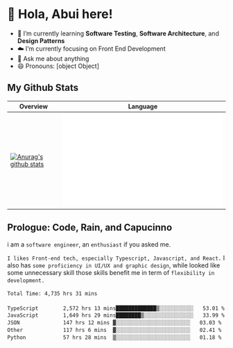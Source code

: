 # 👋 Hola, Abui here!

- 🌱 I’m currently learning **Software Testing**, **Software Architecture**, and **Design Patterns**
- ☁️ I’m currently focusing on Front End Development
- 💬 Ask me about anything
- 😄 Pronouns: [object Object]

## My Github Stats

| Overview | Language |
| --- | --- |
|[![Anurag's github stats](https://github-readme-stats.vercel.app/api?username=abui-am&count_private=true)](https://github.com/anuraghazra/github-readme-stats)|![Language](https://raw.githubusercontent.com/abui-am/stats/c6455f656dfce7acd3951e5ec5b25d72af0b2ee3/generated/languages.svg)|

## Prologue: Code, Rain, and Capucinno
i am a `software engineer`, an `enthusiast` if you asked me. 

`I likes Front-end tech, especially Typescript, Javascript, and React.` I also has `some proficiency in UI/UX and graphic design`, while looked like some unnecessary skill those skills benefit me in term of `flexibility in development.`


<!--START_SECTION:waka-->

```txt
Total Time: 4,735 hrs 31 mins

TypeScript        2,572 hrs 13 mins█████████████▒░░░░░░░░░░░   53.01 %
JavaScript        1,649 hrs 29 mins████████▒░░░░░░░░░░░░░░░░   33.99 %
JSON              147 hrs 12 mins ▓░░░░░░░░░░░░░░░░░░░░░░░░   03.03 %
Other             117 hrs 6 mins  ▓░░░░░░░░░░░░░░░░░░░░░░░░   02.41 %
Python            57 hrs 28 mins  ▒░░░░░░░░░░░░░░░░░░░░░░░░   01.18 %
```

<!--END_SECTION:waka-->
